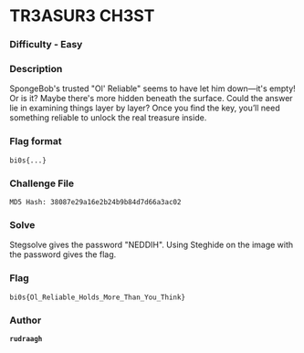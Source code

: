 # TR3ASUR3 CH3ST

### Difficulty - Easy

### Description
SpongeBob's trusted "Ol' Reliable" seems to have let him down—it's empty! Or is it? Maybe there's more hidden beneath the surface. Could the answer lie in examining things layer by layer? Once you find the key, you’ll need something reliable to unlock the real treasure inside.

### Flag format
`bi0s{...}`

### Challenge File
```MD5 Hash: 38087e29a16e2b24b9b84d7d66a3ac02 ```

### Solve
Stegsolve gives the password "NEDDIH". Using Steghide on the image with the password gives the flag.

### Flag
```
bi0s{Ol_Reliable_Holds_More_Than_You_Think}
```

### Author
**```rudraagh```**